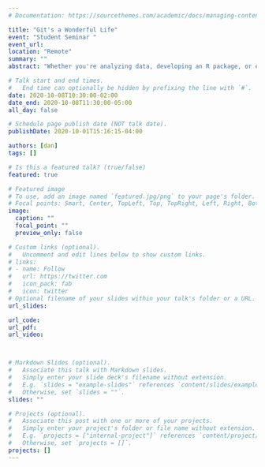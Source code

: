 ```yaml
---
# Documentation: https://sourcethemes.com/academic/docs/managing-content/

title: "Git's a Wonderful Life"
event: "Student Seminar "
event_url:
location: "Remote"
summary: ""
abstract: "Whether you're analyzing data, developing an R package, or even writing your dissertation, chances are you're editing text files. Effective version control of these files can provide protection against data loss and mistakes, improve your efficiency, help you isolate bugs, and facilitate collaboration with others. Git is a leading tool for version control, but many statisticians have at best a shallow understanding of how it works. In this talk, I'll present Git in a way that you may not have seen before. Rather than giving you a cookbook of steps to memorize, I'll be explicating some of its underlying architecture. This will help you to understand how to use git effectively in a variety of situations. This presentation is designed to be very \"hands on\" and frequent questions from the audience are encouraged. Please ensure that you have git installed on our computer so that you can follow along."

# Talk start and end times.
#   End time can optionally be hidden by prefixing the line with `#`.
date: 2020-10-08T10:30:00-02:00
date_end: 2020-10-08T11:30:00-05:00
all_day: false

# Schedule page publish date (NOT talk date).
publishDate: 2020-10-01T15:16:15-04:00

authors: [dan]
tags: []

# Is this a featured talk? (true/false)
featured: true

# Featured image
# To use, add an image named `featured.jpg/png` to your page's folder. 
# Focal points: Smart, Center, TopLeft, Top, TopRight, Left, Right, BottomLeft, Bottom, BottomRight.
image:
  caption: ""
  focal_point: ""
  preview_only: false

# Custom links (optional).
#   Uncomment and edit lines below to show custom links.
# links:
# - name: Follow
#   url: https://twitter.com
#   icon_pack: fab
#   icon: twitter
# Optional filename of your slides within your talk's folder or a URL.
url_slides: 

url_code:
url_pdf:
url_video:



# Markdown Slides (optional).
#   Associate this talk with Markdown slides.
#   Simply enter your slide deck's filename without extension.
#   E.g. `slides = "example-slides"` references `content/slides/example-slides.md`.
#   Otherwise, set `slides = ""`.
slides: ""

# Projects (optional).
#   Associate this post with one or more of your projects.
#   Simply enter your project's folder or file name without extension.
#   E.g. `projects = ["internal-project"]` references `content/project/deep-learning/index.md`.
#   Otherwise, set `projects = []`.
projects: []
---
```

